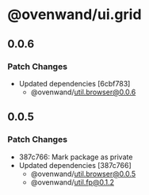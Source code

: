 # @ovenwand/ui.grid

## 0.0.6

### Patch Changes

- Updated dependencies [6cbf783]
  - @ovenwand/util.browser@0.0.6

## 0.0.5

### Patch Changes

- 387c766: Mark package as private
- Updated dependencies [387c766]
  - @ovenwand/util.browser@0.0.5
  - @ovenwand/util.fp@0.1.2
